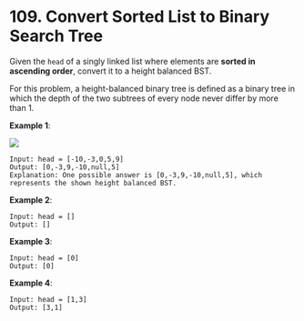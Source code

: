 # 109. Convert Sorted List to Binary Search Tree

Given the `head` of a singly linked list where elements are **sorted in ascending order**, convert it to a height balanced BST.

For this problem, a height-balanced binary tree is defined as a binary tree in which the depth of the two subtrees of every node never differ by more than 1.

**Example 1**:

<img src="https://assets.leetcode.com/uploads/2020/08/17/linked.jpg">

```
Input: head = [-10,-3,0,5,9]
Output: [0,-3,9,-10,null,5]
Explanation: One possible answer is [0,-3,9,-10,null,5], which represents the shown height balanced BST.
```

**Example 2**:

```
Input: head = []
Output: []
```

**Example 3**:

```
Input: head = [0]
Output: [0]
```

**Example 4**:

```
Input: head = [1,3]
Output: [3,1]
```